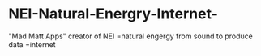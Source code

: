 # NEI-Natural-Energry-Internet-
"Mad Matt Apps" creator of NEI =natural engergy from sound to produce data =internet 
